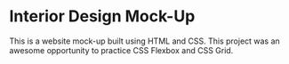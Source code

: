 # Interior Design Mock-Up #
This is a website mock-up built using HTML and CSS. This project was an awesome opportunity to practice CSS Flexbox and CSS Grid. 
